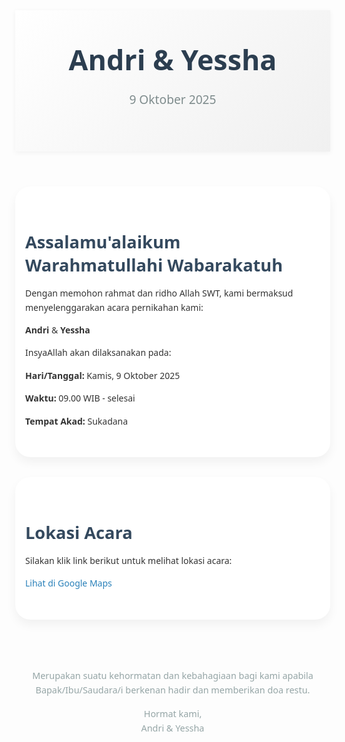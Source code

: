 <!DOCTYPE html><html lang="id">
<head>
  <meta charset="UTF-8" />
  <meta name="viewport" content="width=device-width, initial-scale=1.0" />
  <title>Undangan Pernikahan Andri & Yessha</title>
  <style>
    body {
      margin: 0;
      font-family: 'Segoe UI', sans-serif;
      background-color: #fdfdfd;
      color: #333;
    }
    header {
      background: linear-gradient(135deg, #fff, #f0f0f0);
      text-align: center;
      padding: 3rem 1rem;
      box-shadow: 0 2px 8px rgba(0, 0, 0, 0.05);
    }
    header h1 {
      font-size: 2.8rem;
      margin: 0;
      color: #2c3e50;
    }
    header p {
      font-size: 1.2rem;
      color: #7f8c8d;
    }
    section {
      padding: 2rem 1rem;
      max-width: 700px;
      margin: 2rem auto;
      background: #ffffff;
      border-radius: 1.5rem;
      box-shadow: 0 8px 16px rgba(0, 0, 0, 0.05);
    }
    h2 {
      color: #34495e;
      font-size: 1.7rem;
      margin-bottom: 1rem;
    }
    p {
      line-height: 1.6;
    }
    a {
      color: #2980b9;
      text-decoration: none;
    }
    a:hover {
      text-decoration: underline;
    }
    .footer {
      text-align: center;
      padding: 2rem 1rem;
      color: #95a5a6;
      font-size: 0.9rem;
    }
  </style>
</head>
<body>
  <header>
    <h1>Andri & Yessha</h1>
    <p>9 Oktober 2025</p>
  </header>  <section>
    <h2>Assalamu'alaikum Warahmatullahi Wabarakatuh</h2>
    <p>Dengan memohon rahmat dan ridho Allah SWT, kami bermaksud menyelenggarakan acara pernikahan kami:</p>
    <p><strong>Andri</strong> & <strong>Yessha</strong></p>
    <p>InsyaAllah akan dilaksanakan pada:</p>
    <p><strong>Hari/Tanggal:</strong> Kamis, 9 Oktober 2025</p>
    <p><strong>Waktu:</strong> 09.00 WIB - selesai</p>
    <p><strong>Tempat Akad:</strong> Sukadana</p>
  </section>  <section>
    <h2>Lokasi Acara</h2>
    <p>Silakan klik link berikut untuk melihat lokasi acara:</p>
    <p><a href="#">Lihat di Google Maps</a></p>
  </section>  <div class="footer">
    <p>Merupakan suatu kehormatan dan kebahagiaan bagi kami apabila Bapak/Ibu/Saudara/i berkenan hadir dan memberikan doa restu.</p>
    <p>Hormat kami,<br>Andri & Yessha</p>
  </div>
</body>
</html>

